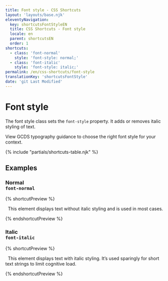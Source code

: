 ```yaml
---
title: Font style - CSS Shortcuts
layout: 'layouts/base.njk'
eleventyNavigation:
  key: shortcutsFontStyleEN
  title: CSS Shortcuts - Font style
  locale: en
  parent: shortcutsEN
  order: 1
shortcuts:
  - class: 'font-normal'
    style: 'font-style: normal;'
  - class: 'font-italic'
    style: 'font-style: italic;'
permalink: /en/css-shortcuts/font-style
translationKey: 'shortcutsFontStyle'
date: 'git Last Modified'
---
```


# Font style

The font style class sets the `font-style` property. It adds or removes italic styling of text.

<gcds-notice type="warning" notice-title-tag="h2" notice-title="Use with caution">
  <gcds-text><gcds-link href="{{ links.typographyFontStyles }}">View GCDS typography guidance</gcds-link> to choose the right font style for your context.</gcds-text>
</gcds-notice>

{% include "partials/shortcuts-table.njk" %}

## Examples

### Normal<br/>`font-normal`

{% shortcutPreview %}

<p class="font-normal">
  This element displays text without italic styling and is used in most cases.
</p>
{% endshortcutPreview %}

### Italic<br/>`font-italic`

{% shortcutPreview %}

<p class="font-italic">
  This element displays text with italic styling. It’s used sparingly for short text strings to limit cognitive load.
</p>
{% endshortcutPreview %}
